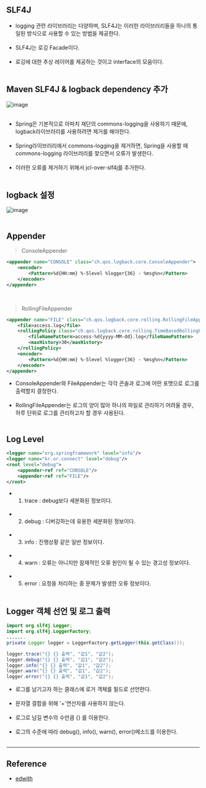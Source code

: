 SLF4J
-----

-	logging 관련 라이브러리는 다양하며, SLF4J는 이러한 라이브러리들을 하나의 통일된 방식으로 사용할 수 있는 방법을 제공한다.<br><br>
-	SLF4J는 로깅 Facade이다.<br><br>
-	로깅에 대한 추상 레이어를 제공하는 것이고 interface의 모음이다.<br><br>

Maven SLF4J & logback dependency 추가<br>
-----------------------------------------

![image](https://user-images.githubusercontent.com/56240505/71477805-61f15000-282f-11ea-832e-1b83f6b641f8.png)<br><br>

-	Spring은 기본적으로 아파치 재단의 commons-logging을 사용하기 때문에, logback라이브러리를 사용하려면 제거를 해야한다.<br><br>
-	Spring라이브러리에서 commons-logging을 제거하면, Spring을 사용할 때 commons-logging 라이브러리를 찾으면서 오류가 발생한다.<br><br>
-	이러한 오류를 제거하기 위해서 jcl-over-slf4j를 추가한다.<br><br>

logback 설정
------------

![image](https://user-images.githubusercontent.com/56240505/71477837-97963900-282f-11ea-983d-ba8f58b257ba.png)<br><br>

Appender
--------

> ConsoleAppender<br>

```xml
<appender name="CONSOLE" class="ch.qos.logback.core.ConsoleAppender">
    <encoder>
        <Pattern>%d{HH:mm} %-5level %logger{36} - %msg%n</Pattern>
    </encoder>
</appender>
```

<br>

> RollingFileAppender<br>

```xml
<appender name="FILE" class="ch.qos.logback.core.rolling.RollingFileAppender">
    <file>access.log</file>
    <rollingPolicy class="ch.qos.logback.core.rolling.TimeBasedRollingPolicy">
        <fileNamePattern>access-%d{yyyy-MM-dd}.log</fileNamePattern>
        <maxHistory>30</maxHistory>
    </rollingPolicy>
    <encoder>
        <Pattern>%d{HH:mm} %-5level %logger{36} - %msg%n</Pattern>
    </encoder>
</appender>
```

-	ConsoleAppender와 FileAppender는 각각 콘솔과 로그에 어떤 포맷으로 로그를 출력할지 결정한다.<br><br>
-	RollingFileAppender는 로그의 양이 많아 하나의 파일로 관리하기 어려울 경우, 하루 단위로 로그를 관리하고자 할 경우 사용된다.<br><br>

Log Level
---------

```xml
<logger name="org.springframework" level="info"/>
<logger name="kr.or.connect" level="debug"/>
<root level="debug">
    <appender-ref ref="CONSOLE"/>
    <appender-ref ref="FILE"/>
</root>
```

-	1. trace : debug보다 세분화된 정보이다.<br><br>
-	2. debug : 디버깅하는데 유용한 세분화된 정보이다.<br><br>
-	3. info : 진행상황 같은 일반 정보이다.<br><br>
-	4. warn : 오류는 아니지만 잠재적인 오류 원인이 될 수 있는 경고성 정보이다.<br><br>
-	5. error : 요청을 처리하는 중 문제가 발생한 오류 정보이다.<br><br>

Logger 객체 선언 및 로그 출력
-----------------------------

```java
import org.slf4j.Logger;
import org.slf4j.LoggerFactory;
.......
private Logger logger = LoggerFactory.getLogger(this.getClass());

logger.trace("{} {} 출력", "값1", "값2");
logger.debug("{} {} 출력", "값1", "값2");
logger.info("{} {} 출력", "값1", "값2");
logger.warn("{} {} 출력", "값1", "값2");
logger.error("{} {} 출력", "값1", "값2");
```

-	로그를 남기고자 하는 클래스에 로거 객체를 필드로 선언한다.<br><br>
-	문자열 결합을 위해 '+'연산자를 사용하지 않는다.<br><br>
-	로그로 남길 변수의 수만큼 {} 를 이용한다.<br><br>
-	로그의 수준에 따라 debug(), info(), warn(), error()메소드를 이용한다.<br><br>

---

Reference
---------

-	[edwith](https://www.edwith.org/boostcourse-web/lecture/16814/)

